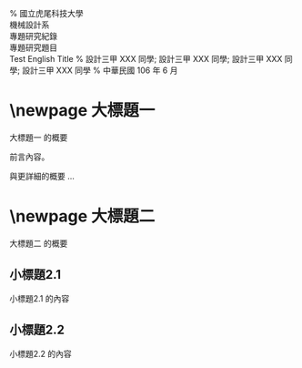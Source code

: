 % 國立虎尾科技大學 \
    機械設計系 \
    專題研究紀錄 \
    專題研究題目 \
    Test English Title
% 設計三甲 XXX 同學;
    設計三甲 XXX 同學;
    設計三甲 XXX 同學;
    設計三甲 XXX 同學
% 中華民國 106 年 6 月

\newpage
大標題一
===

大標題一 的概要

<!--===-->

前言內容。

與更詳細的概要 ...

\newpage
大標題二
===

大標題二 的概要

<!--===-->

小標題2.1
---

小標題2.1 的內容

<!--===-->

小標題2.2
---

小標題2.2 的內容

